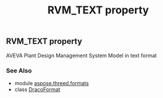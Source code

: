 ﻿---
title: RVM_TEXT property
second_title: Aspose.3D for Python via .NET API References
description: 
type: docs
weight: 430
url: /python-net/aspose.threed.formats/dracoformat/rvm_text/
is_root: false
---

## RVM_TEXT property


AVEVA Plant Design Management System Model in text format

### See Also
* module [aspose.threed.formats](../../)
* class [DracoFormat](/3d/python-net/aspose.threed.formats/dracoformat)
